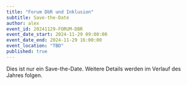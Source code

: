 ```yaml
---
title: "Forum DbR und Inklusion"
subtitle: Save-the-Date
author: alex
event_id: 20241129-FORUM-DBR
event_date_start: 2024-11-29 09:00:00
event_date_end: 2024-11-29 16:00:00
event_location: "TBD"
published: true
---
```


Dies ist nur ein Save-the-Date. Weitere Details werden im Verlauf des Jahres folgen.
